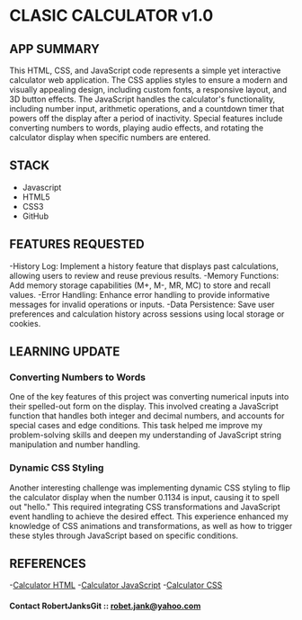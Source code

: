 # CLASIC CALCULATOR v1.0

## APP SUMMARY

This HTML, CSS, and JavaScript code represents a simple yet interactive calculator web application. The CSS applies styles to ensure a modern and visually appealing design, including custom fonts, a responsive layout, and 3D button effects. The JavaScript handles the calculator's functionality, including number input, arithmetic operations, and a countdown timer that powers off the display after a period of inactivity. Special features include converting numbers to words, playing audio effects, and rotating the calculator display when specific numbers are entered.

## STACK

- Javascript
- HTML5
- CSS3
- GitHub

## FEATURES REQUESTED

-History Log: Implement a history feature that displays past calculations, allowing users to review and reuse previous results.
-Memory Functions: Add memory storage capabilities (M+, M-, MR, MC) to store and recall values.
-Error Handling: Enhance error handling to provide informative messages for invalid operations or inputs.
-Data Persistence: Save user preferences and calculation history across sessions using local storage or cookies.

## LEARNING UPDATE

### Converting Numbers to Words

One of the key features of this project was converting numerical inputs into their spelled-out form on the display. This involved creating a JavaScript function that handles both integer and decimal numbers, and accounts for special cases and edge conditions. This task helped me improve my problem-solving skills and deepen my understanding of JavaScript string manipulation and number handling.

### Dynamic CSS Styling

Another interesting challenge was implementing dynamic CSS styling to flip the calculator display when the number 0.1134 is input, causing it to spell out "hello." This required integrating CSS transformations and JavaScript event handling to achieve the desired effect. This experience enhanced my knowledge of CSS animations and transformations, as well as how to trigger these styles through JavaScript based on specific conditions.

## REFERENCES

-[Calculator HTML](https://github.com/RobertJanksGit/24w4-starter-calculator/blob/main/index.html) -[Calculator JavaScript](https://github.com/RobertJanksGit/24w4-starter-calculator/blob/main/script.js) -[Calculator CSS](https://github.com/RobertJanksGit/24w4-starter-calculator/blob/main/styles.css)

#### Contact RobertJanksGit :: robet.jank@yahoo.com
